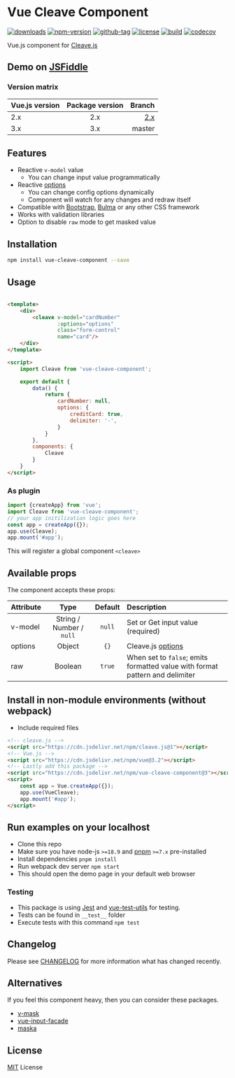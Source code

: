 # Vue Cleave Component

[![downloads](https://badgen.net/npm/dt/vue-cleave-component)](https://npm-stat.com/charts.html?package=vue-cleave-component&from=2018-01-01)
[![npm-version](https://badgen.net/npm/v/vue-cleave-component)](https://www.npmjs.com/package/vue-cleave-component)
[![github-tag](https://badgen.net/github/tag/ankurk91/vue-cleave-component)](https://github.com/ankurk91/vue-cleave-component/)
[![license](https://badgen.net/github/license/ankurk91/vue-cleave-component)](https://yarnpkg.com/en/package/vue-cleave-component)
[![build](https://github.com/ankurk91/vue-cleave-component/workflows/build/badge.svg)](https://github.com/ankurk91/vue-cleave-component/actions)
[![codecov](https://codecov.io/gh/ankurk91/vue-cleave-component/branch/master/graph/badge.svg)](https://codecov.io/gh/ankurk91/vue-cleave-component)

Vue.js component for [Cleave.js](http://nosir.github.io/cleave.js/)

## Demo on [JSFiddle](https://jsfiddle.net/ankurk91/aza302c7/)

### Version matrix

| Vue.js version | Package version | Branch          |
| :---           | :---:           | ---:           | 
| 2.x            | 2.x             | [2.x](https://github.com/ankurk91/vue-cleave-component/tree/v2.x) |
| 3.x            | 3.x             | master          |

## Features

* Reactive `v-model` value
    - You can change input value programmatically
* Reactive [options](https://github.com/nosir/cleave.js/blob/master/doc/options.md)
    - You can change config options dynamically
    - Component will watch for any changes and redraw itself
* Compatible with [Bootstrap](http://getbootstrap.com/), [Bulma](http://bulma.io/) or any other CSS framework
* Works with validation libraries
* Option to disable `raw` mode to get masked value

## Installation

```bash
npm install vue-cleave-component --save
```

## Usage

```html

<template>
    <div>
        <cleave v-model="cardNumber"
                :options="options"
                class="form-control"
                name="card"/>
    </div>
</template>

<script>
    import Cleave from 'vue-cleave-component';

    export default {
        data() {
            return {
                cardNumber: null,
                options: {
                    creditCard: true,
                    delimiter: '-',
                }
            }
        },
        components: {
            Cleave
        }
    }
</script>
```

### As plugin

```js
import {createApp} from 'vue';
import Cleave from 'vue-cleave-component';
// your app initilization logic goes here
const app = createApp({});
app.use(Cleave);
app.mount('#app');
```

This will register a global component `<cleave>`

## Available props

The component accepts these props:

| Attribute        | Type                   | Default     | Description      |
| :---             | :---:                  | :---:       | :---             |
| v-model          | String / Number / `null` | `null`    | Set or Get input value (required) |
| options          | Object                 | `{}`        | Cleave.js [options](https://github.com/nosir/cleave.js/blob/master/doc/options.md) |
| raw              | Boolean                | `true`      | When set to `false`; emits formatted value with format pattern and delimiter |

## Install in non-module environments (without webpack)

* Include required files

```html
<!-- cleave.js -->
<script src="https://cdn.jsdelivr.net/npm/cleave.js@1"></script>
<!-- Vue.js -->
<script src="https://cdn.jsdelivr.net/npm/vue@3.2"></script>
<!-- Lastly add this package -->
<script src="https://cdn.jsdelivr.net/npm/vue-cleave-component@3"></script>
<script>
    const app = Vue.createApp({});
    app.use(VueCleave);
    app.mount('#app');
</script>
```

## Run examples on your localhost

* Clone this repo
* Make sure you have node-js `>=18.9` and [pnpm](https://pnpm.io/) `>=7.x` pre-installed
* Install dependencies `pnpm install`
* Run webpack dev server `npm start`
* This should open the demo page in your default web browser

### Testing

* This package is using [Jest](https://github.com/facebook/jest)
  and [vue-test-utils](https://github.com/vuejs/vue-test-utils-next) for testing.
* Tests can be found in `__test__` folder
* Execute tests with this command `npm test`

## Changelog

Please see [CHANGELOG](CHANGELOG.md) for more information what has changed recently.

## Alternatives

If you feel this component heavy, then you can consider these packages.

* [v-mask](https://github.com/probil/v-mask)
* [vue-input-facade](https://github.com/RonaldJerez/vue-input-facade)
* [maska](https://github.com/beholdr/maska)

## License

[MIT](LICENSE.txt) License
